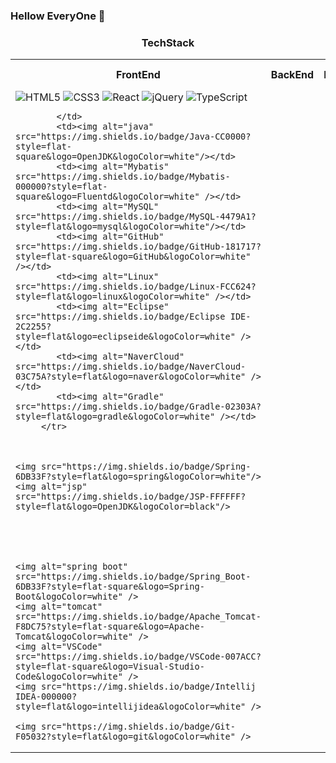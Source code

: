 ### Hellow EveryOne 👋

<div align="center">
	<h3>TechStack</h3>
	<table width="100%">
		<th>FrontEnd</th>
		<th>BackEnd</th>
		<th>FrameWork</th>
		<th>DBMS</th>
		<th>VCS</th>
		<th>OS</th>
		<th>IDE</th>
		<th>Cloud</th>
		<th>BUILD | DEPLOY</th>
		 <tr>
   			<td>
				<img alt="HTML5" src="https://img.shields.io/badge/HTML5-E34F26?style=flat&logo=HTML5&logoColor=white" />
    				<img alt="CSS3" src="https://img.shields.io/badge/CSS3-1572B6?style=flat&logo=CSS3&logoColor=white" />
 				<img alt="React" src="https://img.shields.io/badge/React-61DAFB?style=flat&logo=React&logoColor=white"/>
				<img alt="jQuery" src="https://img.shields.io/badge/jQuery-0769AD?style=flat&logo=jquery&logoColor=white"/>
    				<img alt="TypeScript" src="https://img.shields.io/badge/TypeScript-3178C6?style=flat&logo=typescript&logoColor=white"/>

				
			</td>
			<td><img alt="java" src="https://img.shields.io/badge/Java-CC0000?style=flat-square&logo=OpenJDK&logoColor=white"/></td>
			<td><img alt="Mybatis" src="https://img.shields.io/badge/Mybatis-000000?style=flat-square&logo=Fluentd&logoColor=white" /></td>
   			<td><img alt="MySQL" src="https://img.shields.io/badge/MySQL-4479A1?style=flat&logo=mysql&logoColor=white"/></td>
			<td><img alt="GitHub" src="https://img.shields.io/badge/GitHub-181717?style=flat-square&logo=GitHub&logoColor=white" /></td>
			<td><img alt="Linux" src="https://img.shields.io/badge/Linux-FCC624?style=flat&logo=linux&logoColor=white" /></td>
			<td><img alt="Eclipse" src="https://img.shields.io/badge/Eclipse IDE-2C2255?style=flat&logo=eclipseide&logoColor=white" /></td>
			<td><img alt="NaverCloud" src="https://img.shields.io/badge/NaverCloud-03C75A?style=flat&logo=naver&logoColor=white" /></td>
			<td><img alt="Gradle" src="https://img.shields.io/badge/Gradle-02303A?style=flat&logo=gradle&logoColor=white" /></td>
		 </tr>
	
	
	
	<img src="https://img.shields.io/badge/Spring-6DB33F?style=flat&logo=spring&logoColor=white"/>
	<img alt="jsp" src="https://img.shields.io/badge/JSP-FFFFFF?style=flat&logo=OpenJDK&logoColor=black"/>
	




	<img alt="spring boot" src="https://img.shields.io/badge/Spring_Boot-6DB33F?style=flat-square&logo=Spring-Boot&logoColor=white" />
	<img alt="tomcat" src="https://img.shields.io/badge/Apache_Tomcat-F8DC75?style=flat-square&logo=Apache-Tomcat&logoColor=white" />
	<img alt="VSCode" src="https://img.shields.io/badge/VSCode-007ACC?style=flat-square&logo=Visual-Studio-Code&logoColor=white" />
	<img src="https://img.shields.io/badge/Intellij IDEA-000000?style=flat&logo=intellijidea&logoColor=white" />
	
	<img src="https://img.shields.io/badge/Git-F05032?style=flat&logo=git&logoColor=white" />
	
	
</table>
</div>
